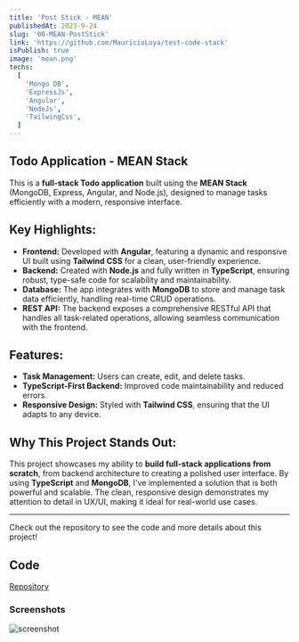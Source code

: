 ```yaml
---
title: 'Post Stick - MEAN'
publishedAt: 2023-9-24
slug: '00-MEAN-PostStick'
link: 'https://github.com/MauricioLoya/test-code-stack'
isPublish: true
image: 'mean.png'
techs:
  [
    'Mongo DB',
    'ExpressJs',
    'Angular',
    'NodeJs',
    'TailwingCss',
  ]
---
```


## Todo Application - MEAN Stack

This is a **full-stack Todo application** built using the **MEAN Stack** (MongoDB, Express, Angular, and Node.js), designed to manage tasks efficiently with a modern, responsive interface.

## Key Highlights:
- **Frontend:** Developed with **Angular**, featuring a dynamic and responsive UI built using **Tailwind CSS** for a clean, user-friendly experience.
- **Backend:** Created with **Node.js** and fully written in **TypeScript**, ensuring robust, type-safe code for scalability and maintainability.
- **Database:** The app integrates with **MongoDB** to store and manage task data efficiently, handling real-time CRUD operations.
- **REST API:** The backend exposes a comprehensive RESTful API that handles all task-related operations, allowing seamless communication with the frontend.

## Features:
- **Task Management:** Users can create, edit, and delete tasks.
- **TypeScript-First Backend:** Improved code maintainability and reduced errors.
- **Responsive Design:** Styled with **Tailwind CSS**, ensuring that the UI adapts to any device.

## Why This Project Stands Out:
This project showcases my ability to **build full-stack applications from scratch**, from backend architecture to creating a polished user interface. By using **TypeScript** and **MongoDB**, I've implemented a solution that is both powerful and scalable. The clean, responsive design demonstrates my attention to detail in UX/UI, making it ideal for real-world use cases.

---

Check out the repository to see the code and more details about this project!


## Code

[Repository](https://github.com/MauricioLoya/MEAN-TODO/)

### Screenshots

![screenshot](/img/mean.png)